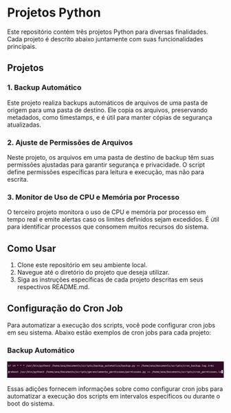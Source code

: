 # Projetos Python

Este repositório contém três projetos Python para diversas finalidades. Cada projeto é descrito abaixo juntamente com suas funcionalidades principais.

## Projetos

### 1. Backup Automático

Este projeto realiza backups automáticos de arquivos de uma pasta de origem para uma pasta de destino. Ele copia os arquivos, preservando metadados, como timestamps, e é útil para manter cópias de segurança atualizadas.

### 2. Ajuste de Permissões de Arquivos

Neste projeto, os arquivos em uma pasta de destino de backup têm suas permissões ajustadas para garantir segurança e privacidade. O script define permissões específicas para leitura e execução, mas não para escrita.

### 3. Monitor de Uso de CPU e Memória por Processo

O terceiro projeto monitora o uso de CPU e memória por processo em tempo real e emite alertas caso os limites definidos sejam excedidos. É útil para identificar processos que consomem muitos recursos do sistema.

## Como Usar

1. Clone este repositório em seu ambiente local.
2. Navegue até o diretório do projeto que deseja utilizar.
3. Siga as instruções específicas de cada projeto descritas em seus respectivos README.md.

## Configuração do Cron Job

Para automatizar a execução dos scripts, você pode configurar cron jobs em seu sistema. Abaixo estão exemplos de cron jobs para cada projeto:

### Backup Automático

![cron](cron.png)

Essas adições fornecem informações sobre como configurar cron jobs para automatizar a execução dos scripts em intervalos específicos ou durante o boot do sistema.

